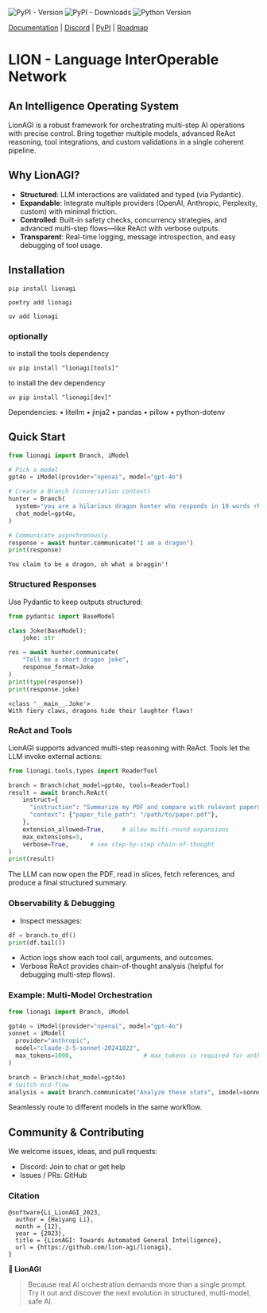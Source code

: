 ![PyPI - Version](https://img.shields.io/pypi/v/lionagi?labelColor=233476aa&color=231fc935)
![PyPI - Downloads](https://img.shields.io/pypi/dm/lionagi?color=blue)
![Python Version](https://img.shields.io/badge/python-3.10%2B-blue)

[Documentation](https://lion-agi.github.io/lionagi/) | [Discord](https://discord.gg/aqSJ2v46vu) | [PyPI](https://pypi.org/project/lionagi/) | [Roadmap](https://trello.com/b/3seomsrI/lionagi)

# LION - Language InterOperable Network

## An Intelligence Operating System

LionAGI is a robust framework for orchestrating multi-step AI operations with precise control. Bring together multiple models, advanced ReAct reasoning, tool integrations, and custom validations in a single coherent pipeline.

## Why LionAGI?

- **Structured**: LLM interactions are validated and typed (via Pydantic).
- **Expandable**: Integrate multiple providers (OpenAI, Anthropic, Perplexity, custom) with minimal friction.
- **Controlled**: Built-in safety checks, concurrency strategies, and advanced multi-step flows—like ReAct with verbose outputs.
- **Transparent**: Real-time logging, message introspection, and easy debugging of tool usage.


## Installation

```
pip install lionagi
```
```
poetry add lionagi
```
```
uv add lionagi
```

### optionally

to install the tools dependency
```
uv pip install "lionagi[tools]"
```

to install the dev dependency
```
uv pip install "lionagi[dev]"
```

Dependencies:
	•	litellm
	•	jinja2
	•	pandas
	•	pillow
	•	python-dotenv

## Quick Start
```python
from lionagi import Branch, iModel

# Pick a model
gpt4o = iModel(provider="openai", model="gpt-4o")

# Create a Branch (conversation context)
hunter = Branch(
  system="you are a hilarious dragon hunter who responds in 10 words rhymes.",
  chat_model=gpt4o,
)

# Communicate asynchronously
response = await hunter.communicate("I am a dragon")
print(response)
```

```
You claim to be a dragon, oh what a braggin'!
```
### Structured Responses

Use Pydantic to keep outputs structured:

```python
from pydantic import BaseModel

class Joke(BaseModel):
    joke: str

res = await hunter.communicate(
    "Tell me a short dragon joke",
    response_format=Joke
)
print(type(response))
print(response.joke)
```
```
<class '__main__.Joke'>
With fiery claws, dragons hide their laughter flaws!
```

### ReAct and Tools

LionAGI supports advanced multi-step reasoning with ReAct. Tools let the LLM invoke external actions:

```python
from lionagi.tools.types import ReaderTool

branch = Branch(chat_model=gpt4o, tools=ReaderTool)
result = await branch.ReAct(
    instruct={
      "instruction": "Summarize my PDF and compare with relevant papers.",
      "context": {"paper_file_path": "/path/to/paper.pdf"},
    },
    extension_allowed=True,     # allow multi-round expansions
    max_extensions=5,
    verbose=True,      # see step-by-step chain-of-thought
)
print(result)
```

The LLM can now open the PDF, read in slices, fetch references, and produce a final structured summary.

### Observability & Debugging
- Inspect messages:
```python
df = branch.to_df()
print(df.tail())
```
- Action logs show each tool call, arguments, and outcomes.
- Verbose ReAct provides chain-of-thought analysis (helpful for debugging multi-step flows).

### Example: Multi-Model Orchestration

```python
from lionagi import Branch, iModel

gpt4o = iModel(provider="openai", model="gpt-4o")
sonnet = iModel(
  provider="anthropic",
  model="claude-3-5-sonnet-20241022",
  max_tokens=1000,                    # max_tokens is required for anthropic models
)

branch = Branch(chat_model=gpt4o)
# Switch mid-flow
analysis = await branch.communicate("Analyze these stats", imodel=sonnet)
```

Seamlessly route to different models in the same workflow.

## Community & Contributing

We welcome issues, ideas, and pull requests:
- Discord: Join to chat or get help
- Issues / PRs: GitHub

### Citation
```
@software{Li_LionAGI_2023,
  author = {Haiyang Li},
  month = {12},
  year = {2023},
  title = {LionAGI: Towards Automated General Intelligence},
  url = {https://github.com/lion-agi/lionagi},
}
```

**🦁 LionAGI**
> Because real AI orchestration demands more than a single prompt. Try it out and discover the next evolution in structured, multi-model, safe AI.
